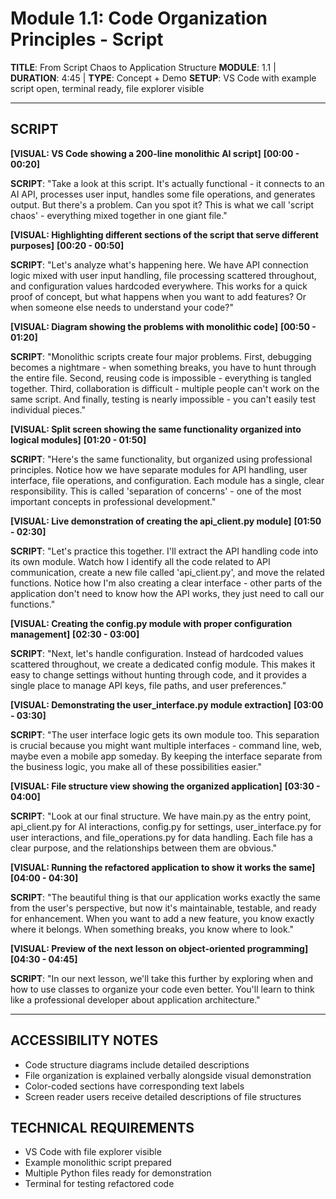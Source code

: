 # Module 1.1: Code Organization Principles - Script

**TITLE**: From Script Chaos to Application Structure
**MODULE**: 1.1 | **DURATION**: 4:45 | **TYPE**: Concept + Demo
**SETUP**: VS Code with example script open, terminal ready, file explorer visible

---

## SCRIPT

**[VISUAL: VS Code showing a 200-line monolithic AI script]**
**[00:00 - 00:20]**

**SCRIPT**: "Take a look at this script. It's actually functional - it connects to an AI API, processes user input, handles some file operations, and generates output. But there's a problem. Can you spot it? This is what we call 'script chaos' - everything mixed together in one giant file."

**[VISUAL: Highlighting different sections of the script that serve different purposes]**
**[00:20 - 00:50]**

**SCRIPT**: "Let's analyze what's happening here. We have API connection logic mixed with user input handling, file processing scattered throughout, and configuration values hardcoded everywhere. This works for a quick proof of concept, but what happens when you want to add features? Or when someone else needs to understand your code?"

**[VISUAL: Diagram showing the problems with monolithic code]**
**[00:50 - 01:20]**

**SCRIPT**: "Monolithic scripts create four major problems. First, debugging becomes a nightmare - when something breaks, you have to hunt through the entire file. Second, reusing code is impossible - everything is tangled together. Third, collaboration is difficult - multiple people can't work on the same script. And finally, testing is nearly impossible - you can't easily test individual pieces."

**[VISUAL: Split screen showing the same functionality organized into logical modules]**
**[01:20 - 01:50]**

**SCRIPT**: "Here's the same functionality, but organized using professional principles. Notice how we have separate modules for API handling, user interface, file operations, and configuration. Each module has a single, clear responsibility. This is called 'separation of concerns' - one of the most important concepts in professional development."

**[VISUAL: Live demonstration of creating the api_client.py module]**
**[01:50 - 02:30]**

**SCRIPT**: "Let's practice this together. I'll extract the API handling code into its own module. Watch how I identify all the code related to API communication, create a new file called 'api_client.py', and move the related functions. Notice how I'm also creating a clear interface - other parts of the application don't need to know how the API works, they just need to call our functions."

**[VISUAL: Creating the config.py module with proper configuration management]**
**[02:30 - 03:00]**

**SCRIPT**: "Next, let's handle configuration. Instead of hardcoded values scattered throughout, we create a dedicated config module. This makes it easy to change settings without hunting through code, and it provides a single place to manage API keys, file paths, and user preferences."

**[VISUAL: Demonstrating the user_interface.py module extraction]**
**[03:00 - 03:30]**

**SCRIPT**: "The user interface logic gets its own module too. This separation is crucial because you might want multiple interfaces - command line, web, maybe even a mobile app someday. By keeping the interface separate from the business logic, you make all of these possibilities easier."

**[VISUAL: File structure view showing the organized application]**
**[03:30 - 04:00]**

**SCRIPT**: "Look at our final structure. We have main.py as the entry point, api_client.py for AI interactions, config.py for settings, user_interface.py for user interactions, and file_operations.py for data handling. Each file has a clear purpose, and the relationships between them are obvious."

**[VISUAL: Running the refactored application to show it works the same]**
**[04:00 - 04:30]**

**SCRIPT**: "The beautiful thing is that our application works exactly the same from the user's perspective, but now it's maintainable, testable, and ready for enhancement. When you want to add a new feature, you know exactly where it belongs. When something breaks, you know where to look."

**[VISUAL: Preview of the next lesson on object-oriented programming]**
**[04:30 - 04:45]**

**SCRIPT**: "In our next lesson, we'll take this further by exploring when and how to use classes to organize your code even better. You'll learn to think like a professional developer about application architecture."

---

## ACCESSIBILITY NOTES
- Code structure diagrams include detailed descriptions
- File organization is explained verbally alongside visual demonstration
- Color-coded sections have corresponding text labels
- Screen reader users receive detailed descriptions of file structures

## TECHNICAL REQUIREMENTS
- VS Code with file explorer visible
- Example monolithic script prepared
- Multiple Python files ready for demonstration
- Terminal for testing refactored code